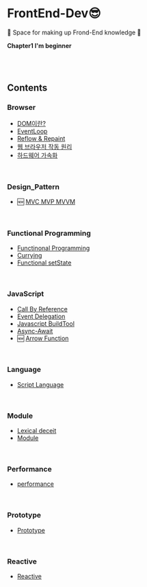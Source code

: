 # FrontEnd-Dev😎

:musical_note: Space for  making up Frond-End knowledge :musical_note:

**Chapter1 I'm beginner**

</br>
</br>

## Contents

### Browser

- [DOM이란?](https://github.com/SeonHyungJo/FrontEnd-Dev/blob/master/Browser/DOM.md)
- [EventLoop](https://github.com/SeonHyungJo/FrontEnd-Dev/blob/master/Browser/EventLoop.md)
- [Reflow & Repaint](https://github.com/SeonHyungJo/FrontEnd-Dev/blob/master/Browser/Reflow%26Repaint.md)
- [웹 브라우저 작동 원리](https://github.com/SeonHyungJo/FrontEnd-Dev/blob/master/Browser/%EC%9B%B9_%EB%B8%8C%EB%9D%BC%EC%9A%B0%EC%A0%80_%EC%9E%91%EB%8F%99_%EC%9B%90%EB%A6%AC.md)
- [하드웨어 가속화](https://github.com/SeonHyungJo/FrontEnd-Dev/blob/master/Browser/%ED%95%98%EB%93%9C%EC%9B%A8%EC%96%B4_%EA%B0%80%EC%86%8D%ED%99%94.md)

</br>

### Design_Pattern

- :new: [MVC MVP MVVM](https://github.com/SeonHyungJo/FrontEnd-Dev/blob/master/Design_Pattern/MVC_MVP_MVVM.md)

</br>

### Functional Programming

- [Functinonal Programming](https://github.com/SeonHyungJo/FrontEnd-Dev/tree/master/Functional_Programming)
- [Currying](https://github.com/SeonHyungJo/FrontEnd-Dev/blob/master/Functional_Programming/Currying.md)
- [Functional setState](https://github.com/SeonHyungJo/FrontEnd-Dev/blob/master/Functional_Programming/setState.md)

</br>

### JavaScript

- [Call By Reference](https://github.com/SeonHyungJo/FrontEnd-Dev/blob/master/Javascript/CallByReference.md)
- [Event Delegation](https://github.com/SeonHyungJo/FrontEnd-Dev/blob/master/Javascript/Event%20Delegation.md)
- [Javascript BuildTool](https://github.com/SeonHyungJo/FrontEnd-Dev/blob/master/Javascript/Javascript_BuildTool.md)
- [Async-Await](https://github.com/SeonHyungJo/FrontEnd-Dev/blob/master/Javascript/Async-Await.md)
- :new: [Arrow Function](https://github.com/SeonHyungJo/FrontEnd-Dev/blob/master/Javascript/Arrow-Function.md)

</br>

### Language

- [Script Language](https://github.com/SeonHyungJo/FrontEnd-Dev/blob/master/Language/Script-Language.md)

</br>

### Module

- [Lexical deceit](https://github.com/SeonHyungJo/FrontEnd-Dev/blob/master/Module/Lexical_deceit.md)
- [Module](https://github.com/SeonHyungJo/FrontEnd-Dev/blob/master/Module/Module.md)

</br>

### Performance

- [performance](https://github.com/SeonHyungJo/FrontEnd-Dev/tree/master/Performance)

</br>

### Prototype

- [Prototype](https://github.com/SeonHyungJo/FrontEnd-Dev/tree/master/Prototype)

</br>

### Reactive

- [Reactive](https://github.com/SeonHyungJo/FrontEnd-Dev/tree/master/Reactive)